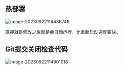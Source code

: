 ## 热部署

![image-20230922114436746](https://cdn.jsdelivr.net/gh/52chen/imagebed2023@main/image-20230922114436746.png)

直接就是修改之后就是会自动运行，比重新启动速度要快。

## Git提交关闭检查代码

![image-20230922114901018](https://cdn.jsdelivr.net/gh/52chen/imagebed2023@main/image-20230922114901018.png)